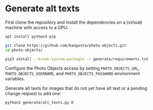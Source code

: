 # Generate alt texts

First clone the repository and install the dependencies on a (virtual) machine with access to a GPU:

```sh
apt install python3-pip

git clone https://github.com/kangasta/photo-objects.git
cd photo-objects/

pip3 install --break-system-packages -r generate/requirements.txt
```

Configure the Photo Objects access by setting `PHOTO_OBJECTS_URL`, `PHOTO_OBJECTS_USERNAME`, and `PHOTO_OBJECTS_PASSWORD` environment variables.

Generate alt texts for images that do not yet have alt text or a pending change request to add one:

```sh
python3 generate/alt_texts.py 0
```
